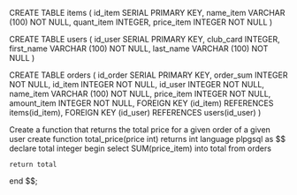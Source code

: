  CREATE TABLE items (
 id_item SERIAL PRIMARY KEY,
 name_item VARCHAR (100) NOT NULL,
 quant_item INTEGER,
 price_item INTEGER NOT NULL
 )

 CREATE TABLE users (
	id_user SERIAL PRIMARY KEY,
	club_card INTEGER, 
	first_name VARCHAR (100) NOT NULL,
	last_name VARCHAR (100) NOT NULL
)

CREATE TABLE orders (
	id_order SERIAL PRIMARY KEY,
	order_sum INTEGER NOT NULL,
	id_item INTEGER NOT NULL,
	id_user INTEGER NOT NULL,
	name_item VARCHAR (100) NOT NULL,
	price_item INTEGER NOT NULL,
	amount_item INTEGER NOT NULL,
	FOREIGN KEY (id_item) REFERENCES items(id_item),
	FOREIGN KEY (id_user) REFERENCES users(id_user) 
)

Create a function that returns the total price for a given order of a given user
create function total_price(price int)
returns int
language plpgsql
as
$$
declare
	total integer
begin
	select SUM(price_item)
	into total
	from orders

	return total
end
$$;